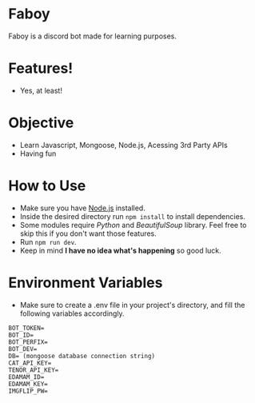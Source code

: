 # Faboy

Faboy is a discord bot made for learning purposes. 

# Features!

  - Yes, at least!

# Objective
  
  - Learn Javascript, Mongoose, Node.js, Acessing 3rd Party APIs
  - Having fun

# How to Use

  - Make sure you have [Node.js](https://nodejs.org/en/) installed.
  - Inside the desired directory run `npm install` to install dependencies.
  - Some modules require *Python* and *BeautifulSoup* library. Feel free to skip this if you don't want those features.
  - Run `npm run dev`.
  - Keep in mind **I have no idea what's happening** so good luck.

# Environment Variables
  - Make sure to create a .env file in your project's directory, and fill the following variables accordingly.
```
BOT_TOKEN=
BOT_ID=
BOT_PERFIX=
BOT_DEV=
DB= (mongoose database connection string)
CAT_API_KEY=
TENOR_API_KEY=
EDAMAM_ID=
EDAMAM_KEY=	
IMGFLIP_PW=
```
